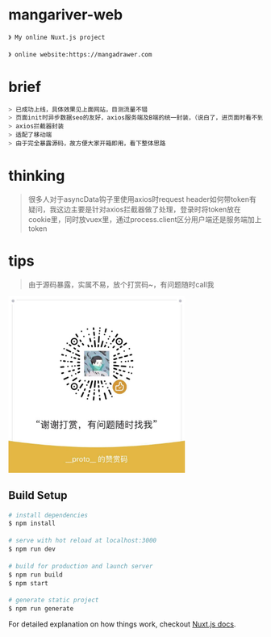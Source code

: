 # mangariver-web
``` bash
》 My online Nuxt.js project

》 online website:https://mangadrawer.com 
```

# brief
``` bash
> 已成功上线，具体效果见上面网站，目测流量不错
> 页面init时异步数据seo的友好，axios服务端及B端的统一封装，（说白了，进页面时看不到接口，也就是所谓的服务端跑了接口）
> axios拦截器封装
> 适配了移动端
> 由于完全暴露源码，故方便大家开箱即用，看下整体思路
```

# thinking
  > 很多人对于asyncData钩子里使用axios时request header如何带token有疑问，我这边主要是针对axios拦截器做了处理，登录时将token放在cookie里，同时放vuex里，通过process.client区分用户端还是服务端加上token

# tips
> 由于源码暴露，实属不易，放个打赏码~，有问题随时call我
<img src="https://github.com/qianduanwuzi/img/blob/master/static/wx-ds.jpg" width="350" height="350" />



## Build Setup

``` bash
# install dependencies
$ npm install

# serve with hot reload at localhost:3000
$ npm run dev

# build for production and launch server
$ npm run build
$ npm start

# generate static project
$ npm run generate
```

For detailed explanation on how things work, checkout [Nuxt.js docs](https://nuxtjs.org).
